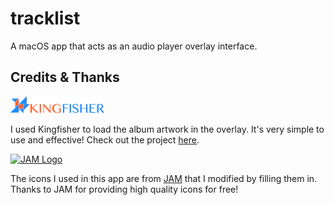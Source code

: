 # tracklist
A macOS app that acts as an audio player overlay interface.


## Credits & Thanks

<a href="https://github.com/onevcat/Kingfisher">
<img src="https://raw.githubusercontent.com/onevcat/Kingfisher/master/images/logo.png" alt="Kingfisher Logo" title="Kingfisher" width="150"/></a>

I used Kingfisher to load the album artwork in the overlay. It's very simple to use and effective! Check out the project [here][kingfisher-repo].

<a href="https://jam-icons.com">
<img src="https://camo.githubusercontent.com/c38125769f8c15e5d37c46fa755b5f2d1a8a3186/68747470733a2f2f6a616d2d69636f6e732e636f6d2f7374617469632f696d672f6c6f676f2e737667" alt="JAM Logo" title="JAM" width="100"/></a>

The icons I used in this app are from [JAM][JAM-website] that I modified by filling them in. Thanks to JAM for providing high quality icons for free!

[kingfisher-repo]: https://github.com/onevcat/Kingfisher
[JAM-website]: https://jam-icons.com
